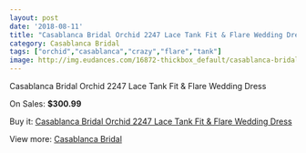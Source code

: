```yaml
---
layout: post
date: '2018-08-11'
title: "Casablanca Bridal Orchid 2247 Lace Tank Fit & Flare Wedding Dress"
category: Casablanca Bridal
tags: ["orchid","casablanca","crazy","flare","tank"]
image: http://img.eudances.com/16872-thickbox_default/casablanca-bridal-orchid-2247-lace-tank-fit-flare-wedding-dress.jpg
---
```

Casablanca Bridal Orchid 2247 Lace Tank Fit & Flare Wedding Dress

On Sales: **$300.99**
<a href="https://www.eudances.com/en/casablanca-bridal/4949-casablanca-bridal-orchid-2247-lace-tank-fit-flare-wedding-dress.html"><amp-img layout="responsive" width="600" height="600" src="//img.eudances.com/16872-thickbox_default/casablanca-bridal-orchid-2247-lace-tank-fit-flare-wedding-dress.jpg" alt="Casablanca Bridal Orchid 2247 Lace Tank Fit & Flare Wedding Dress 0" /></a>
<a href="https://www.eudances.com/en/casablanca-bridal/4949-casablanca-bridal-orchid-2247-lace-tank-fit-flare-wedding-dress.html"><amp-img layout="responsive" width="600" height="600" src="//img.eudances.com/16876-thickbox_default/casablanca-bridal-orchid-2247-lace-tank-fit-flare-wedding-dress.jpg" alt="Casablanca Bridal Orchid 2247 Lace Tank Fit & Flare Wedding Dress 1" /></a>
<a href="https://www.eudances.com/en/casablanca-bridal/4949-casablanca-bridal-orchid-2247-lace-tank-fit-flare-wedding-dress.html"><amp-img layout="responsive" width="600" height="600" src="//img.eudances.com/16875-thickbox_default/casablanca-bridal-orchid-2247-lace-tank-fit-flare-wedding-dress.jpg" alt="Casablanca Bridal Orchid 2247 Lace Tank Fit & Flare Wedding Dress 2" /></a>
<a href="https://www.eudances.com/en/casablanca-bridal/4949-casablanca-bridal-orchid-2247-lace-tank-fit-flare-wedding-dress.html"><amp-img layout="responsive" width="600" height="600" src="//img.eudances.com/16874-thickbox_default/casablanca-bridal-orchid-2247-lace-tank-fit-flare-wedding-dress.jpg" alt="Casablanca Bridal Orchid 2247 Lace Tank Fit & Flare Wedding Dress 3" /></a>
<a href="https://www.eudances.com/en/casablanca-bridal/4949-casablanca-bridal-orchid-2247-lace-tank-fit-flare-wedding-dress.html"><amp-img layout="responsive" width="600" height="600" src="//img.eudances.com/16873-thickbox_default/casablanca-bridal-orchid-2247-lace-tank-fit-flare-wedding-dress.jpg" alt="Casablanca Bridal Orchid 2247 Lace Tank Fit & Flare Wedding Dress 4" /></a>

Buy it: [Casablanca Bridal Orchid 2247 Lace Tank Fit & Flare Wedding Dress](https://www.eudances.com/en/casablanca-bridal/4949-casablanca-bridal-orchid-2247-lace-tank-fit-flare-wedding-dress.html "Casablanca Bridal Orchid 2247 Lace Tank Fit & Flare Wedding Dress")

View more: [Casablanca Bridal](https://www.eudances.com/en/4-casablanca-bridal "Casablanca Bridal")
